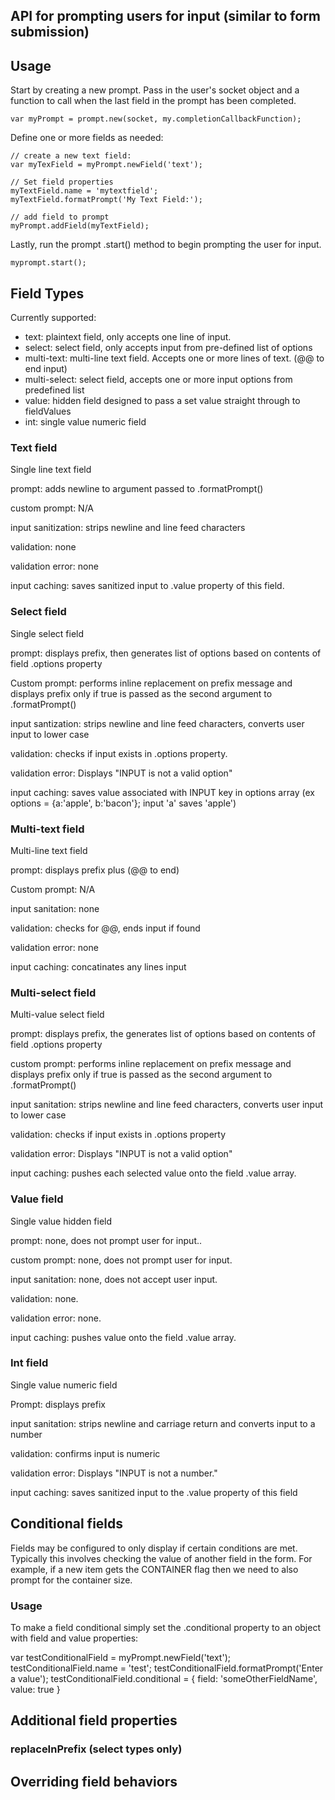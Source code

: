 ## API for prompting users for input (similar to form submission)


## Usage

  Start by creating a new prompt. Pass in the user's socket object and a function to call when the last field in the prompt has been completed.

    var myPrompt = prompt.new(socket, my.completionCallbackFunction);


  Define one or more fields as needed:

    // create a new text field:
    var myTexField = myPrompt.newField('text');

    // Set field properties
    myTextField.name = 'mytextfield';
    myTextField.formatPrompt('My Text Field:');

    // add field to prompt
    myPrompt.addField(myTextField);

  Lastly, run the prompt .start() method to begin prompting the user for input.

    myprompt.start();


## Field Types

Currently supported:

  - text: plaintext field, only accepts one line of input.
  - select: select field, only accepts input from pre-defined list of options
  - multi-text: multi-line text field. Accepts one or more lines of text. (@@ to end input)
  - multi-select: select field, accepts one or more input options from predefined list
  - value: hidden field designed to pass a set value straight through to fieldValues
  - int: single value numeric field

### Text field
Single line text field

prompt: adds newline to argument passed to .formatPrompt()

custom prompt: N/A

input sanitization: strips newline and line feed characters

validation: none

validation error: none

input caching: saves sanitized input to .value property of this field.

### Select field
Single select field

prompt: displays prefix, then generates list of options based on contents of field .options property

Custom prompt: performs inline replacement on prefix message and displays prefix only if true is passed as the second argument to .formatPrompt()

input santization: strips newline and line feed characters, converts user input to lower case

validation: checks if input exists in .options property.

validation error: Displays "INPUT is not a valid option"

input caching: saves value associated with INPUT key in options array (ex options = {a:'apple', b:'bacon'}; input 'a' saves 'apple')


### Multi-text field
Multi-line text field

prompt: displays prefix plus (@@ to end)

Custom prompt: N/A

input sanitation: none

validation: checks for @@, ends input if found

validation error: none

input caching: concatinates any lines input


### Multi-select field
Multi-value select field

prompt: displays prefix, the generates list of options based on contents of field .options property

custom prompt: performs inline replacement on prefix message and displays prefix only if true is passed as the second argument to .formatPrompt()

input sanitation: strips newline and line feed characters, converts user input to lower case

validation: checks if input exists in .options property

validation error: Displays "INPUT is not a valid option"

input caching: pushes each selected value onto the field .value array.

### Value field
Single value hidden field

prompt: none, does not prompt user for input..

custom prompt: none, does not prompt user for input.

input sanitation: none, does not accept user input.

validation: none.

validation error: none.

input caching: pushes value onto the field .value array.

### Int field
Single value numeric field

Prompt: displays prefix

input sanitation: strips newline and carriage return and converts input to a number

validation: confirms input is numeric

validation error: Displays "INPUT is not a number."

input caching: saves sanitized input to the .value property of this field


## Conditional fields

Fields may be configured to only display if certain conditions are met. Typically this involves checking the value
of another field in the form. For example, if a new item gets the CONTAINER flag then we need to also prompt for the
container size.

### Usage

To make a field conditional simply set the .conditional property to an object with field and value properties:

var testConditionalField = myPrompt.newField('text');
testConditionalField.name = 'test';
testConditionalField.formatPrompt('Enter a value');
testConditionalField.conditional = {
  field: 'someOtherFieldName',
  value: true
}

## Additional field properties

### replaceInPrefix (select types only)



## Overriding field behaviors



